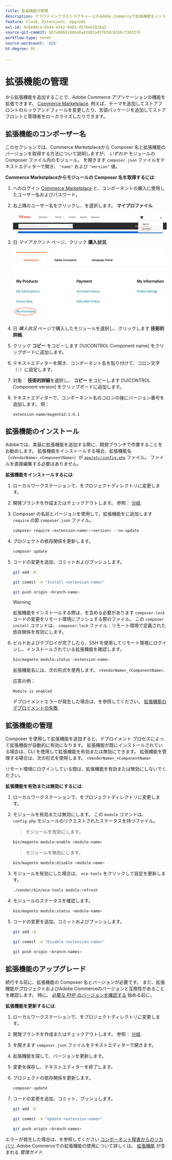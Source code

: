 ```yaml
---
title: 拡張機能の管理
description: クラウドインフラストラクチャー上のAdobe Commerceで拡張機能をインストールおよび管理する方法について説明します。
feature: Cloud, Extensions, Upgrade
exl-id: 9c6e98ca-85da-4342-8402-d576eb382ba2
source-git-commit: bb7a866b1896a8a43d01ad3f83dc655bcf383374
workflow-type: tm+mt
source-wordcount: '626'
ht-degree: 0%

---
```


# 拡張機能の管理

から拡張機能を追加することで、Adobe Commerce アプリケーションの機能を拡張できます。 [Commerce Marketplace](https://marketplace.magento.com). 例えば、テーマを追加してストアフロントのルックアンドフィールを変更したり、言語パッケージを追加してストアフロントと管理者をローカライズしたりできます。

## 拡張機能のコンポーザー名

このセクションでは、Commerce Marketplaceから Composer 名と拡張機能のバージョンを取得する方法について説明しますが、 _いずれか_ モジュールの Composer ファイル内のモジュール。 を開きます `composer.json` ファイルをテキストエディターで開き、 `"name"` および `"version"` 値。

**Commerce Marketplaceからモジュールの Composer 名を取得するには**:

1. へのログイン [Commerce Marketplace](https://marketplace.magento.com) と、コンポーネントの購入に使用したユーザー名およびパスワード。

1. 右上隅のユーザー名をクリックし、を選択します。 **マイプロファイル**.

   ![Marketplace アカウントにアクセス](../../assets/marketplace/my-profile.png)

1. 日 _マイアカウント_ ページ、クリック **購入状況**.

   ![Marketplace の購入履歴](../../assets/marketplace/my-purchases.png)

1. 日 _購入状況_ ページで購入したモジュールを選択し、クリックします **技術的詳細**.

1. クリック **コピー** をコピーします [!UICONTROL Component name] をクリップボードに追加します。

1. テキストエディターを開き、コンポーネント名を貼り付けて、コロン文字（`:`）に設定します。

1. 対象： **技術的詳細**&#x200B;を選択し、 **コピー** をコピーします [!UICONTROL Component version] をクリップボードに追加します。

1. テキストエディターで、コンポーネント名のコロンの後にバージョン番号を追加します。 例：

   ```text
   extension-name/magento2:1.0.1
   ```

## 拡張機能のインストール

Adobeでは、実装に拡張機能を追加する際に、開発ブランチで作業することをお勧めします。 拡張機能をインストールする場合、拡張機能名（`<VendorName>_<ComponentName>`）が [`app/etc/config.php`](https://experienceleague.adobe.com/docs/commerce-operations/configuration-guide/files/deployment-files.html) ファイル。 ファイルを直接編集する必要はありません。

**拡張機能をインストールするには**:

1. ローカルワークステーションで、をプロジェクトディレクトリに変更します。

1. 開発ブランチを作成またはチェックアウトします。 参照： [分岐](../development/cli-branches.md).

1. Composer の名前とバージョンを使用して、拡張機能をに追加します `require` の節 `composer.json` ファイル。

   ```bash
   composer require <extension-name>:<version> --no-update
   ```

1. プロジェクトの依存関係を更新します。

   ```bash
   composer update
   ```

1. コードの変更を追加、コミットおよびプッシュします。

   ```bash
   git add -A
   ```

   ```bash
   git commit -m "Install <extension-name>"
   ```

   ```bash
   git push origin <branch-name>
   ```

   >[!WARNING]
   >
   >拡張機能をインストールする際は、を含める必要があります `composer.lock` コードの変更をリモート環境にプッシュする際のファイル。 この `composer install` コマンドは、 `composer.lock` ファイル：リモート環境で定義された依存関係を有効にします。

1. ビルドおよびデプロイが完了したら、SSH を使用してリモート環境にログインし、インストールされている拡張機能を確認します。

   ```bash
   bin/magento module:status <extension-name>
   ```

   拡張機能名には、次の形式を使用します。 `<VendorName>_<ComponentName>`.

   応答の例：

   ```terminal
   Module is enabled
   ```

   デプロイメントエラーが発生した場合は、を参照してください。 [拡張機能のデプロイメントの失敗](../deploy/recover-failed-deployment.md).

## 拡張機能の管理

Composer を使用して拡張機能を追加すると、デプロイメント プロセスによって拡張機能が自動的に有効になります。 拡張機能が既にインストールされている場合は、CLI を使用して拡張機能を有効または無効にできます。 拡張機能を管理する場合は、次の形式を使用します。 `<VendorName>_<ComponentName>`

リモート環境にログインしている間は、拡張機能を有効または無効にしないでください。

**拡張機能を有効または無効にするには**:

1. ローカルワークステーションで、をプロジェクトディレクトリに変更します。

1. モジュールを有効または無効にします。 この `module` コマンドは、 `config.php` モジュールのリクエストされたステータスを持つファイル。

   >モジュールを有効にします。

   ```bash
   bin/magento module:enable <module-name>
   ```

   >モジュールを無効にします。

   ```bash
   bin/magento module:disable <module-name>
   ```

1. モジュールを有効にした場合は、 `ece-tools` をクリックして設定を更新します。

   ```bash
   ./vendor/bin/ece-tools module:refresh
   ```

1. モジュールのステータスを確認します。

   ```bash
   bin/magento module:status <module-name>
   ```

1. コードの変更を追加、コミットおよびプッシュします。

   ```bash
   git add -A
   ```

   ```bash
   git commit -m "Disable <extension-name>"
   ```

   ```bash
   git push origin <branch-names>
   ```

## 拡張機能のアップグレード

続行する前に、拡張機能の Composer 名とバージョンが必要です。 また、拡張機能がプロジェクトおよびAdobe Commerceのバージョンと互換性があることを確認します。 特に、 [必要な PHP のバージョンを確認する](https://experienceleague.adobe.com/docs/commerce-operations/installation-guide/system-requirements.html) 始める前に。

**拡張機能を更新するには**:

1. ローカルワークステーションで、をプロジェクトディレクトリに変更します。

1. 開発ブランチを作成またはチェックアウトします。 参照： [分岐](../development/cli-branches.md).

1. を開きます `composer.json` ファイルをテキストエディターで開きます。

1. 拡張機能を探して、バージョンを更新します。

1. 変更を保存し、テキストエディターを終了します。

1. プロジェクトの依存関係を更新します。

   ```bash
   composer update
   ```

1. コードの変更を追加、コミット、プッシュします。

   ```bash
   git add -A
   ```

   ```bash
   git commit -m "Update <extension-name>"
   ```

   ```bash
   git push origin <branch-names>
   ```

エラーが発生した場合は、を参照してください [コンポーネント障害からのリカバリ](../deploy/recover-failed-deployment.md). Adobe Commerceでの拡張機能の使用について詳しくは、 [拡張機能](https://experienceleague.adobe.com/docs/commerce-admin/start/resources/extensions.html) が含まれる _管理ガイド_.

